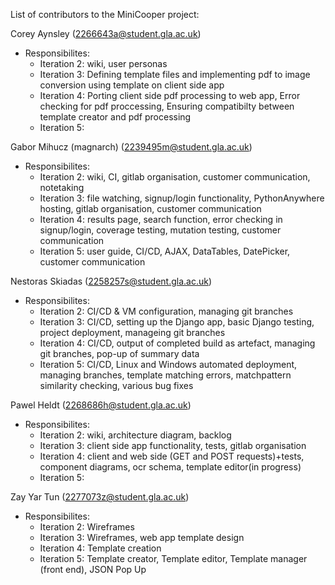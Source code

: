 List of contributors to the MiniCooper project:  
  
Corey Aynsley (2266643a@student.gla.ac.uk)  
 * Responsibilites:  
   * Iteration 2: wiki, user personas  
   * Iteration 3: Defining template files and implementing pdf to image conversion using template on client side app
   * Iteration 4: Porting client side pdf processing to web app, Error checking for pdf proccessing, Ensuring compatibilty between template creator and pdf processing 
   * Iteration 5:  

Gabor Mihucz (magnarch) (2239495m@student.gla.ac.uk)  
 * Responsibilites:  
   * Iteration 2: wiki, CI, gitlab organisation, customer communication, notetaking  
   * Iteration 3: file watching, signup/login functionality, PythonAnywhere hosting, gitlab organisation, customer communication  
   * Iteration 4: results page, search function, error checking in signup/login, coverage testing, mutation testing, customer communication  
   * Iteration 5: user guide, CI/CD, AJAX, DataTables, DatePicker, customer communication  

Nestoras Skiadas (2258257s@student.gla.ac.uk)  
 * Responsibilites:  
   * Iteration 2: CI/CD & VM  configuration, managing git branches
   * Iteration 3: CI/CD, setting up the Django app, basic Django testing, project deployment, manageing git branches
   * Iteration 4: CI/CD, output of completed build as artefact, managing git branches, pop-up of summary data
   * Iteration 5: CI/CD, Linux and Windows automated deployment, managing branches, template matching errors, matchpattern similarity checking, various bug fixes

Pawel Heldt (2268686h@student.gla.ac.uk)  
 * Responsibilites:  
   * Iteration 2:  wiki, architecture diagram, backlog
   * Iteration 3:  client side app functionality, tests, gitlab organisation 
   * Iteration 4:  client and web side (GET and POST requests)+tests, component diagrams, ocr schema, template editor(in progress)
   * Iteration 5:  

Zay Yar Tun (2277073z@student.gla.ac.uk)  
 * Responsibilites:  
   * Iteration 2:  Wireframes
   * Iteration 3:  Wireframes, web app template design
   * Iteration 4:  Template creation
   * Iteration 5:  Template creator, Template editor, Template manager (front end), JSON Pop Up

